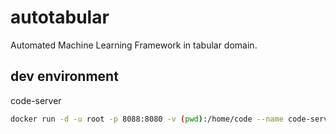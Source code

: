 # autotabular
Automated Machine Learning Framework in tabular domain.

## dev environment
code-server

```sh
docker run -d -u root -p 8088:8080 -v (pwd):/home/code --name code-server xhq123/code-server
```
